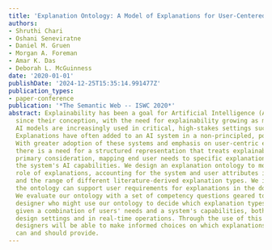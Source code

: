 ```yaml
---
title: 'Explanation Ontology: A Model of Explanations for User-Centered AI'
authors:
- Shruthi Chari
- Oshani Seneviratne
- Daniel M. Gruen
- Morgan A. Foreman
- Amar K. Das
- Deborah L. McGuinness
date: '2020-01-01'
publishDate: '2024-12-25T15:35:14.991477Z'
publication_types:
- paper-conference
publication: '*The Semantic Web -- ISWC 2020*'
abstract: Explainability has been a goal for Artificial Intelligence (AI) systems
  since their conception, with the need for explainability growing as more complex
  AI models are increasingly used in critical, high-stakes settings such as healthcare.
  Explanations have often added to an AI system in a non-principled, post-hoc manner.
  With greater adoption of these systems and emphasis on user-centric explainability,
  there is a need for a structured representation that treats explainability as a
  primary consideration, mapping end user needs to specific explanation types and
  the system's AI capabilities. We design an explanation ontology to model both the
  role of explanations, accounting for the system and user attributes in the process,
  and the range of different literature-derived explanation types. We indicate how
  the ontology can support user requirements for explanations in the domain of healthcare.
  We evaluate our ontology with a set of competency questions geared towards a system
  designer who might use our ontology to decide which explanation types to include,
  given a combination of users' needs and a system's capabilities, both in system
  design settings and in real-time operations. Through the use of this ontology, system
  designers will be able to make informed choices on which explanations AI systems
  can and should provide.
---
```

